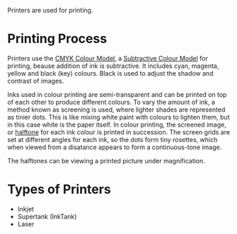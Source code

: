 Printers are used for printing.

# Printing Process
Printers use the [CMYK Colour Model](../../Colour%20Modelling/Colour%20Models/CMYK%20Colour%20Model.md), a [Subtractive Colour Model](../../Colour%20Modelling/Colour%20Models/Subtractive%20Colour%20Model.md) for printing, beause addition of ink is subtractive. It includes cyan, magenta, yellow and black (key) colours. Black is used to adjust the shadow and contrast of images.

Inks used in colour printing are semi-transparent and can be printed on top of each other to produce different colours. To vary the amount of ink, a method known as screening is used, where lighter shades are represented as tinier dots. This is like mixing white paint with colours to lighten them, but in this case white is the paper itself. In colour printing, the screened image, or [halftone](../../Halftones.md) for each ink colour is printed in succession. The screen grids are set at different angles for each ink, so the dots form tiny rosettes, which when viewed from a disatance appears to form a continuous-tone image.

The halftones can be viewing a printed picture under magnification.

# Types of Printers
- Inkjet
- Supertank (InkTank)
- Laser